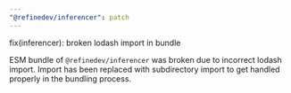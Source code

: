 ```yaml
---
"@refinedev/inferencer": patch
---
```


fix(inferencer): broken lodash import in bundle

ESM bundle of `@refinedev/inferencer` was broken due to incorrect lodash import. Import has been replaced with subdirectory import to get handled properly in the bundling process.
